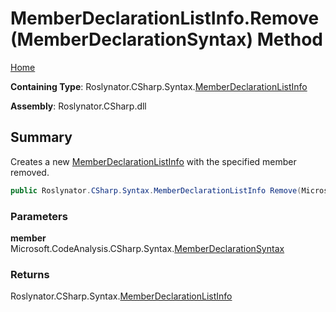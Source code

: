 # MemberDeclarationListInfo\.Remove\(MemberDeclarationSyntax\) Method

[Home](../../../../../README.md)

**Containing Type**: Roslynator\.CSharp\.Syntax\.[MemberDeclarationListInfo](../README.md)

**Assembly**: Roslynator\.CSharp\.dll

## Summary

Creates a new [MemberDeclarationListInfo](../README.md) with the specified member removed\.

```csharp
public Roslynator.CSharp.Syntax.MemberDeclarationListInfo Remove(Microsoft.CodeAnalysis.CSharp.Syntax.MemberDeclarationSyntax member)
```

### Parameters

**member** &emsp; Microsoft\.CodeAnalysis\.CSharp\.Syntax\.[MemberDeclarationSyntax](https://docs.microsoft.com/en-us/dotnet/api/microsoft.codeanalysis.csharp.syntax.memberdeclarationsyntax)

### Returns

Roslynator\.CSharp\.Syntax\.[MemberDeclarationListInfo](../README.md)

